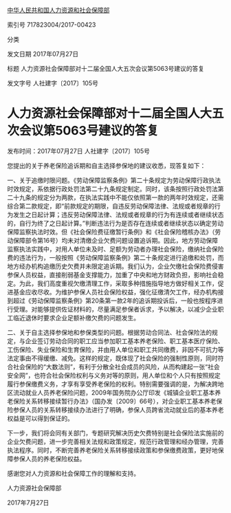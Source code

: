 [中华人民共和国人力资源和社会保障部](https://www.mohrss.gov.cn/xxgk2020/fdzdgknr/zhgl/jytabl/jydf/201711/t20171105_280728.html)

索引号 717823004/2017-00423

分类

发文日期 2017年07月27日

标题 人力资源社会保障部对十二届全国人大五次会议第5063号建议的答复

发文字号 人社建字〔2017〕105号

人力资源社会保障部对十二届全国人大五次会议第5063号建议的答复
===================================================

发布时间：2017年07月27日 人社建字〔2017〕105号

您提出的关于养老保险追诉期和自主选择参保地的建议收悉，现答复如下：

一、关于追缴时限问题。《劳动保障监察条例》第二十条规定为劳动保障行政执法时效规定，系依据行政处罚法第二十九条规定制定。同时，该条按照行政处罚法第二十九条的规定分为两款，在执法实践中不能仅依照第一款的两年时效规定，还需综合第二款规定，即“前款规定的期限，自违反劳动保障法律、法规或者规章的行为发生之日起计算；违反劳动保障法律、法规或者规章的行为有连续或者继续状态的，自行为终了之日起计算。”判断违法行为是否存在连续或者继续状态以确定劳动保障监察执法时效。但《社会保险费征缴暂行条例》和《社会保险稽核办法》（劳动保障部令第16号）均未对清缴企业欠费问题设置追诉期。因此，地方劳动保障监察执法实践中，对用人单位未及时、足额为劳动者办理社会保险，缴纳社会保险费的违法行为，一般按照《劳动保障监察条例》第二十条规定进行追缴和处罚，而地方经办机构追缴历史欠费并未限定追诉期。我们认为，企业欠缴社会保险费侵害参保人员权益，直接削弱基金支撑能力，加重了中央和地方财政负担，影响社会稳定。为此，我们高度重视欠缴清理工作，采取多种措施指导地方做好相关工作，促进基金应收尽收。为维护参保人员社会保险权益，强化征缴清欠工作，经办机构接到超过《劳动保障监察条例》第20条第一款2年的追诉期投诉后，一般也按程序进行受理。对能够提供佐证材料的，尽量满足参保者诉求，予以解决，以减少企业职工临近退休时要求企业足额补缴欠费的问题发生。

二、关于自主选择参保地和参保类型的问题。根据劳动合同法、社会保险法的规定，与企业签订劳动合同的职工应当参加职工基本养老保险、职工基本医疗保险、工伤保险、失业保险和生育保险，并由用人单位和职工共同缴费，非因不可抗力等法定事由不得缓缴、减免。这样的规定，既体现了社会保险的强制性原则，同时符合社会保险的“大数法则”，有利于分散全社会成员的风险，从而构建起一张“社会安全网”，也符合社会保险权利与义务对等的原则，用人单位和个人只有按照规定履行参保缴费义务，才享有享受养老保险的权利。特别需要强调的是，为解决跨地区流动就业人员养老保险问题，2009年国务院办公厅印发《城镇企业职工基本养老保险关系转移接续暂行办法》（国办发〔2009〕66号），对企业职工基本养老保险参保人员的关系转移接续办法进行了明确，参保人员跨省流动就业后的基本养老权益是可以得到保证的。

下一步，我们将会同有关部门，专题研究解决历史欠费特别是社会保险法实施前的企业欠费问题，进一步完善相关法规和政策规定，规范行政管理和经办管理，完善执法程序。同时，不断完善养老保险关系转移接续政策和参保缴费政策，更好地保障参保人员的养老保险权益。

感谢您对人力资源和社会保障工作的理解和支持。

人力资源社会保障部

2017年7月27日
